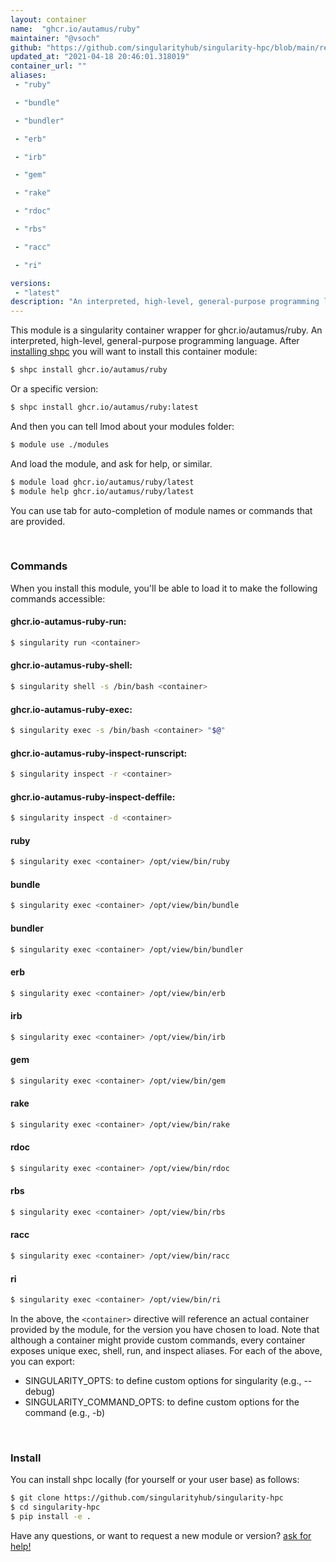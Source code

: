 ```yaml
---
layout: container
name:  "ghcr.io/autamus/ruby"
maintainer: "@vsoch"
github: "https://github.com/singularityhub/singularity-hpc/blob/main/registry/ghcr.io/autamus/ruby/container.yaml"
updated_at: "2021-04-18 20:46:01.318019"
container_url: ""
aliases:
 - "ruby"

 - "bundle"

 - "bundler"

 - "erb"

 - "irb"

 - "gem"

 - "rake"

 - "rdoc"

 - "rbs"

 - "racc"

 - "ri"

versions:
 - "latest"
description: "An interpreted, high-level, general-purpose programming language."
---
```


This module is a singularity container wrapper for ghcr.io/autamus/ruby.
An interpreted, high-level, general-purpose programming language.
After [installing shpc](#install) you will want to install this container module:

```bash
$ shpc install ghcr.io/autamus/ruby
```

Or a specific version:

```bash
$ shpc install ghcr.io/autamus/ruby:latest
```

And then you can tell lmod about your modules folder:

```bash
$ module use ./modules
```

And load the module, and ask for help, or similar.

```bash
$ module load ghcr.io/autamus/ruby/latest
$ module help ghcr.io/autamus/ruby/latest
```

You can use tab for auto-completion of module names or commands that are provided.

<br>

### Commands

When you install this module, you'll be able to load it to make the following commands accessible:

#### ghcr.io-autamus-ruby-run:

```bash
$ singularity run <container>
```

#### ghcr.io-autamus-ruby-shell:

```bash
$ singularity shell -s /bin/bash <container>
```

#### ghcr.io-autamus-ruby-exec:

```bash
$ singularity exec -s /bin/bash <container> "$@"
```

#### ghcr.io-autamus-ruby-inspect-runscript:

```bash
$ singularity inspect -r <container>
```

#### ghcr.io-autamus-ruby-inspect-deffile:

```bash
$ singularity inspect -d <container>
```


#### ruby
       
```bash
$ singularity exec <container> /opt/view/bin/ruby
```


#### bundle
       
```bash
$ singularity exec <container> /opt/view/bin/bundle
```


#### bundler
       
```bash
$ singularity exec <container> /opt/view/bin/bundler
```


#### erb
       
```bash
$ singularity exec <container> /opt/view/bin/erb
```


#### irb
       
```bash
$ singularity exec <container> /opt/view/bin/irb
```


#### gem
       
```bash
$ singularity exec <container> /opt/view/bin/gem
```


#### rake
       
```bash
$ singularity exec <container> /opt/view/bin/rake
```


#### rdoc
       
```bash
$ singularity exec <container> /opt/view/bin/rdoc
```


#### rbs
       
```bash
$ singularity exec <container> /opt/view/bin/rbs
```


#### racc
       
```bash
$ singularity exec <container> /opt/view/bin/racc
```


#### ri
       
```bash
$ singularity exec <container> /opt/view/bin/ri
```



In the above, the `<container>` directive will reference an actual container provided
by the module, for the version you have chosen to load. Note that although a container
might provide custom commands, every container exposes unique exec, shell, run, and
inspect aliases. For each of the above, you can export:

 - SINGULARITY_OPTS: to define custom options for singularity (e.g., --debug)
 - SINGULARITY_COMMAND_OPTS: to define custom options for the command (e.g., -b)

<br>
  
### Install

You can install shpc locally (for yourself or your user base) as follows:

```bash
$ git clone https://github.com/singularityhub/singularity-hpc
$ cd singularity-hpc
$ pip install -e .
```

Have any questions, or want to request a new module or version? [ask for help!](https://github.com/singularityhub/singularity-hpc/issues)